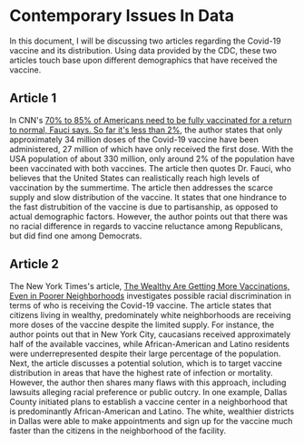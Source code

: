 # Contemporary Issues In Data
In this document, I will be discussing two articles regarding the Covid-19 vaccine and its distribution. Using data provided by the CDC, these two articles touch base upon different demographics that have received the vaccine. 

## Article 1
In CNN's [70% to 85% of Americans need to be fully vaccinated for a return to normal, Fauci says. So far it's less than 2%](https://www.cnn.com/2021/02/03/health/us-coronavirus-wednesday/index.html), the author states that only approximately 34 million doses of the Covid-19 vaccine have been administered, 27 million of which have only received the first dose. With the USA population of about 330 million, only around 2% of the population have been vaccinated with both vaccines. The article then quotes Dr. Fauci, who believes that the United States can realistically reach high levels of vaccination by the summertime. 
The article then addresses the scarce supply and slow distribution of the vaccine. It states that one hindrance to the fast distrubition of the vaccine is due to partisanship, as opposed to actual demographic factors. However, the author points out that there was no racial difference in regards to vaccine reluctance among Republicans, but did find one among Democrats. 

## Article 2
The New York Times's article, [The Wealthy Are Getting More Vaccinations, Even in Poorer Neighborhoods](https://www.nytimes.com/2021/02/02/health/white-people-covid-vaccines-minorities.html) investigates possible racial discrimination in terms of who is receiving the Covid-19 vaccine. The article states that citizens living in wealthy, predominately white neighborhoods are receiving more doses of the vaccine despite the limited supply. For instance, the author points out that in New York City, caucasians received approximately half of the available vaccines, while African-American and Latino residents were underrepresented despite their large percentage of the population. 
Next, the article discusses a potential solution, which is to target vaccine distribution in areas that have the highest rate of infection or mortality. However, the author then shares many flaws with this approach, including lawsuits alleging racial preference or public outcry. In one example, Dallas County initiated plans to establish a vaccine center in a neighborhood that is predominantly African-American and Latino. The white, wealthier districts in Dallas were able to make appointments and sign up for the vaccine much faster than the citizens in the neighborhood of the facility. 

